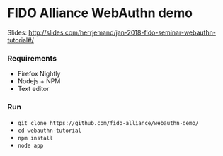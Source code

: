 # FIDO Alliance WebAuthn demo

Slides: http://slides.com/herrjemand/jan-2018-fido-seminar-webauthn-tutorial#/

### Requirements

- Firefox Nightly
- Nodejs + NPM
- Text editor

### Run

- `git clone https://github.com/fido-alliance/webauthn-demo/`
- `cd webauthn-tutorial`
- `npm install`
- `node app`
